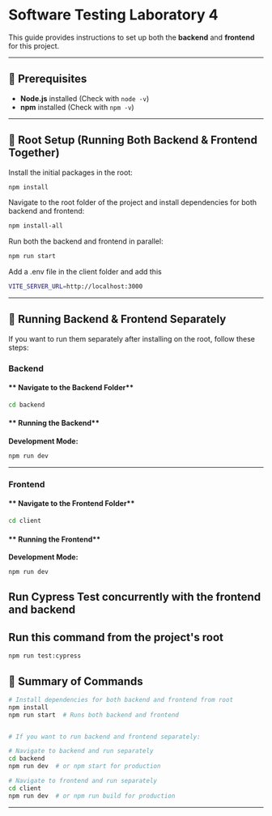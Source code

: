 # Software Testing Laboratory 4

This guide provides instructions to set up both the **backend** and **frontend** for this project.

---

## 📌 Prerequisites

- **Node.js** installed (Check with `node -v`)
- **npm** installed (Check with `npm -v`)

---

## 🚀 Root Setup (Running Both Backend & Frontend Together)

Install the initial packages in the root:

```sh
npm install
```

Navigate to the root folder of the project and install dependencies for both backend and frontend:

```sh
npm install-all
```

Run both the backend and frontend in parallel:

```sh
npm run start
```

Add a .env file in the client folder and add this

```sh
VITE_SERVER_URL=http://localhost:3000
```

---

## 🚀 Running Backend & Frontend Separately

If you want to run them separately after installing on the root, follow these steps:

### **Backend**

#### ** Navigate to the Backend Folder**

```sh
cd backend
```

#### ** Running the Backend**

**Development Mode:**

```sh
npm run dev
```

---

### **Frontend**

#### ** Navigate to the Frontend Folder**

```sh
cd client
```

#### ** Running the Frontend**

**Development Mode:**

```sh
npm run dev
```

## Run Cypress Test concurrently with the frontend and backend

## Run this command from the project's root

```sh
npm run test:cypress
```

## 🎯 Summary of Commands

```sh
# Install dependencies for both backend and frontend from root
npm install
npm run start  # Runs both backend and frontend


# If you want to run backend and frontend separately:

# Navigate to backend and run separately
cd backend
npm run dev  # or npm start for production

# Navigate to frontend and run separately
cd client
npm run dev  # or npm run build for production
```

---
